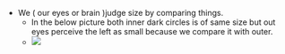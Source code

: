 - We ( our eyes or brain )judge size by comparing things. 
    - In the below picture both inner dark circles is of same size but out eyes perceive the left as small because we compare it with outer. 
    - ![](https://firebasestorage.googleapis.com/v0/b/firescript-577a2.appspot.com/o/imgs%2Fapp%2Fsakthi%2FAF6scf_WiC.jpeg?alt=media&token=ce4d4ac7-ac45-4cb5-9707-ec58410ce7fb)

